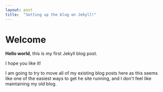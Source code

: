 ```yaml
---
layout: post
title:  "Setting up the blog on Jekyll!"
---
```


# Welcome

**Hello world**, this is my first Jekyll blog post.

I hope you like it!

I am going to try to move all of my existing blog posts here as this seems like one of the easiest ways to get he site running, and I don't feel like maintaining my old blog.
